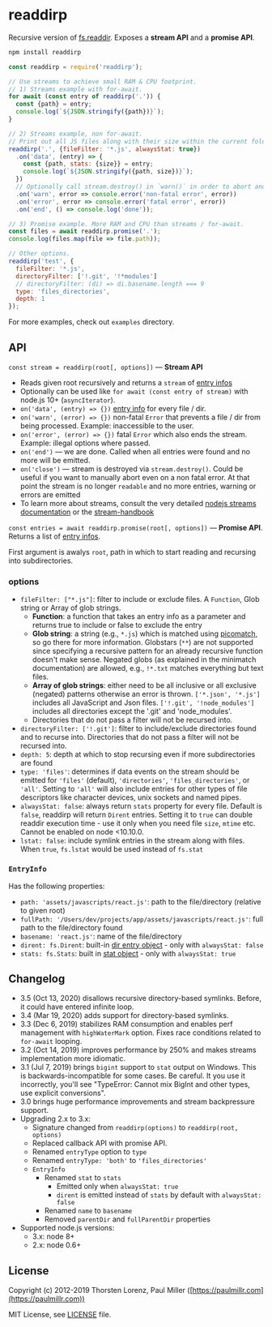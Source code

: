# readdirp

Recursive version of [fs.readdir](https://nodejs.org/api/fs.html#fs\_fs\_readdir\_path\_options\_callback). Exposes a **stream API** and a **promise API**.

```sh
npm install readdirp
```

```javascript
const readdirp = require('readdirp');

// Use streams to achieve small RAM & CPU footprint.
// 1) Streams example with for-await.
for await (const entry of readdirp('.')) {
  const {path} = entry;
  console.log(`${JSON.stringify({path})}`);
}

// 2) Streams example, non for-await.
// Print out all JS files along with their size within the current folder & subfolders.
readdirp('.', {fileFilter: '*.js', alwaysStat: true})
  .on('data', (entry) => {
    const {path, stats: {size}} = entry;
    console.log(`${JSON.stringify({path, size})}`);
  })
  // Optionally call stream.destroy() in `warn()` in order to abort and cause 'close' to be emitted
  .on('warn', error => console.error('non-fatal error', error))
  .on('error', error => console.error('fatal error', error))
  .on('end', () => console.log('done'));

// 3) Promise example. More RAM and CPU than streams / for-await.
const files = await readdirp.promise('.');
console.log(files.map(file => file.path));

// Other options.
readdirp('test', {
  fileFilter: '*.js',
  directoryFilter: ['!.git', '!*modules']
  // directoryFilter: (di) => di.basename.length === 9
  type: 'files_directories',
  depth: 1
});
```

For more examples, check out `examples` directory.

## API

`const stream = readdirp(root[, options])` — **Stream API**

* Reads given root recursively and returns a `stream` of [entry infos](readdirp.md#entryinfo)
* Optionally can be used like `for await (const entry of stream)` with node.js 10+ (`asyncIterator`).
* `on('data', (entry) => {})` [entry info](readdirp.md#entryinfo) for every file / dir.
* `on('warn', (error) => {})` non-fatal `Error` that prevents a file / dir from being processed. Example: inaccessible to the user.
* `on('error', (error) => {})` fatal `Error` which also ends the stream. Example: illegal options where passed.
* `on('end')` — we are done. Called when all entries were found and no more will be emitted.
* `on('close')` — stream is destroyed via `stream.destroy()`. Could be useful if you want to manually abort even on a non fatal error. At that point the stream is no longer `readable` and no more entries, warning or errors are emitted
* To learn more about streams, consult the very detailed [nodejs streams documentation](https://nodejs.org/api/stream.html) or the [stream-handbook](https://github.com/substack/stream-handbook)

`const entries = await readdirp.promise(root[, options])` — **Promise API**. Returns a list of [entry infos](readdirp.md#entryinfo).

First argument is awalys `root`, path in which to start reading and recursing into subdirectories.

### options

* `fileFilter: ["*.js"]`: filter to include or exclude files. A `Function`, Glob string or Array of glob strings.
  * **Function**: a function that takes an entry info as a parameter and returns true to include or false to exclude the entry
  * **Glob string**: a string (e.g., `*.js`) which is matched using [picomatch](https://github.com/micromatch/picomatch), so go there for more information. Globstars (`**`) are not supported since specifying a recursive pattern for an already recursive function doesn't make sense. Negated globs (as explained in the minimatch documentation) are allowed, e.g., `!*.txt` matches everything but text files.
  * **Array of glob strings**: either need to be all inclusive or all exclusive (negated) patterns otherwise an error is thrown. `['*.json', '*.js']` includes all JavaScript and Json files. `['!.git', '!node_modules']` includes all directories except the '.git' and 'node\_modules'.
  * Directories that do not pass a filter will not be recursed into.
* `directoryFilter: ['!.git']`: filter to include/exclude directories found and to recurse into. Directories that do not pass a filter will not be recursed into.
* `depth: 5`: depth at which to stop recursing even if more subdirectories are found
* `type: 'files'`: determines if data events on the stream should be emitted for `'files'` (default), `'directories'`, `'files_directories'`, or `'all'`. Setting to `'all'` will also include entries for other types of file descriptors like character devices, unix sockets and named pipes.
* `alwaysStat: false`: always return `stats` property for every file. Default is `false`, readdirp will return `Dirent` entries. Setting it to `true` can double readdir execution time - use it only when you need file `size`, `mtime` etc. Cannot be enabled on node <10.10.0.
* `lstat: false`: include symlink entries in the stream along with files. When `true`, `fs.lstat` would be used instead of `fs.stat`

### `EntryInfo`

Has the following properties:

* `path: 'assets/javascripts/react.js'`: path to the file/directory (relative to given root)
* `fullPath: '/Users/dev/projects/app/assets/javascripts/react.js'`: full path to the file/directory found
* `basename: 'react.js'`: name of the file/directory
* `dirent: fs.Dirent`: built-in [dir entry object](https://nodejs.org/api/fs.html#fs\_class\_fs\_dirent) - only with `alwaysStat: false`
* `stats: fs.Stats`: built in [stat object](https://nodejs.org/api/fs.html#fs\_class\_fs\_stats) - only with `alwaysStat: true`

## Changelog

* 3.5 (Oct 13, 2020) disallows recursive directory-based symlinks. Before, it could have entered infinite loop.
* 3.4 (Mar 19, 2020) adds support for directory-based symlinks.
* 3.3 (Dec 6, 2019) stabilizes RAM consumption and enables perf management with `highWaterMark` option. Fixes race conditions related to `for-await` looping.
* 3.2 (Oct 14, 2019) improves performance by 250% and makes streams implementation more idiomatic.
* 3.1 (Jul 7, 2019) brings `bigint` support to `stat` output on Windows. This is backwards-incompatible for some cases. Be careful. It you use it incorrectly, you'll see "TypeError: Cannot mix BigInt and other types, use explicit conversions".
* 3.0 brings huge performance improvements and stream backpressure support.
* Upgrading 2.x to 3.x:
  * Signature changed from `readdirp(options)` to `readdirp(root, options)`
  * Replaced callback API with promise API.
  * Renamed `entryType` option to `type`
  * Renamed `entryType: 'both'` to `'files_directories'`
  * `EntryInfo`
    * Renamed `stat` to `stats`
      * Emitted only when `alwaysStat: true`
      * `dirent` is emitted instead of `stats` by default with `alwaysStat: false`
    * Renamed `name` to `basename`
    * Removed `parentDir` and `fullParentDir` properties
* Supported node.js versions:
  * 3.x: node 8+
  * 2.x: node 0.6+

## License

Copyright (c) 2012-2019 Thorsten Lorenz, Paul Miller ([https://paulmillr.com](https://paulmillr.com))

MIT License, see [LICENSE](../../../backend/node\_modules/readdirp/LICENSE/) file.
